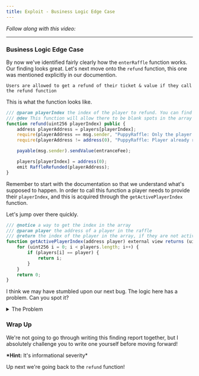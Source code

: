 ```yaml
---
title: Exploit - Business Logic Edge Case
---
```


_Follow along with this video:_

---

### Business Logic Edge Case

By now we've identified fairly clearly how the `enterRaffle` function works. Our finding looks great. Let's next move onto the `refund` function, this one was mentioned explicitly in our documention.

```
Users are allowed to get a refund of their ticket & value if they call the refund function
```

This is what the function looks like.

```js
/// @param playerIndex the index of the player to refund. You can find it externally by calling `getActivePlayerIndex`
/// @dev This function will allow there to be blank spots in the array
function refund(uint256 playerIndex) public {
    address playerAddress = players[playerIndex];
    require(playerAddress == msg.sender, "PuppyRaffle: Only the player can refund");
    require(playerAddress != address(0), "PuppyRaffle: Player already refunded, or is not active");

    payable(msg.sender).sendValue(entranceFee);

    players[playerIndex] = address(0);
    emit RaffleRefunded(playerAddress);
}
```

Remember to start with the documentation so that we understand what's supposed to happen. In order to call this function a player needs to provide their `playerIndex`, and this is acquired through the `getActivePlayerIndex` function.

Let's jump over there quickly.

```js
/// @notice a way to get the index in the array
/// @param player the address of a player in the raffle
/// @return the index of the player in the array, if they are not active, it returns 0
function getActivePlayerIndex(address player) external view returns (uint256) {
    for (uint256 i = 0; i < players.length; i++) {
        if (players[i] == player) {
            return i;
        }
    }
    return 0;
}
```

I think we may have stumbled upon our next bug. The logic here has a problem. Can you spot it?

<details>
<summary>The Problem</summary>
<br>

When looking at this function, we have to ask _"Why is this returning zero?"_

Arrays begin at index 0, were the player at this index to call this function it would be very unclear whether or not they were in the raffle or not!

</details>

### Wrap Up

We're not going to go through writing this finding report together, but I absolutely challenge you to write one yourself before moving forward!

**\*Hint:** It's informational severity\*

Up next we're going back to the `refund` function!
